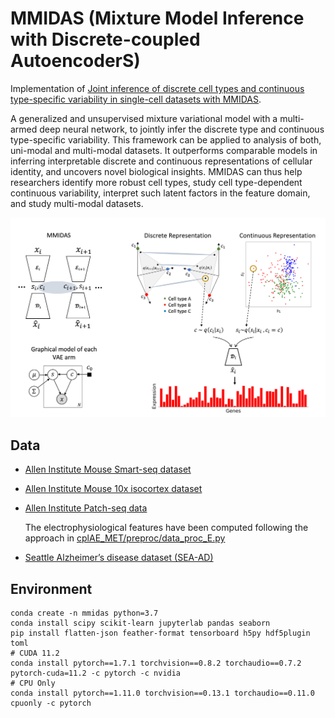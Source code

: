 # MMIDAS (Mixture Model Inference with Discrete-coupled AutoencoderS)

Implementation of [Joint inference of discrete cell types and continuous type-specific variability in single-cell datasets with MMIDAS](https://www.biorxiv.org/content/10.1101/2023.10.02.560574v1.abstract).

A generalized and unsupervised mixture variational model with a multi-armed deep neural network, to jointly infer the discrete type and continuous type-specific variability. This framework can be applied to analysis of both, uni-modal and multi-modal datasets. It outperforms comparable models in inferring interpretable discrete and continuous representations of cellular identity, and uncovers novel biological insights. MMIDAS can thus help researchers identify more robust cell types, study cell type-dependent continuous variability, interpret such latent factors in the feature domain, and study multi-modal datasets.

![](MMIDAS.png)
## Data
- [Allen Institute Mouse Smart-seq dataset](https://portal.brain-map.org/atlases-and-data/rnaseq/mouse-v1-and-alm-smart-seq)
- [Allen Institute Mouse 10x isocortex dataset](https://assets.nemoarchive.org/dat-jb2f34y)
- [Allen Institute Patch-seq data](https://dandiarchive.org/dandiset/000020/)

  The electrophysiological features have been computed following the approach in [cplAE_MET/preproc/data_proc_E.py](cplAE_MET/preproc/data_proc_E.py)
- [Seattle Alzheimer’s disease dataset (SEA-AD)](https://SEA-AD.org/)

## Environment
```
conda create -n mmidas python=3.7
conda install scipy scikit-learn jupyterlab pandas seaborn
pip install flatten-json feather-format tensorboard h5py hdf5plugin toml
# CUDA 11.2
conda install pytorch==1.7.1 torchvision==0.8.2 torchaudio==0.7.2 pytorch-cuda=11.2 -c pytorch -c nvidia
# CPU Only
conda install pytorch==1.11.0 torchvision==0.13.1 torchaudio==0.11.0 cpuonly -c pytorch
```
